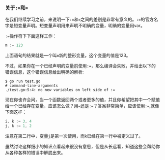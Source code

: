 ### 关于`:=`和`=`

在我们继续学习之前，来说明一下`:=`和`=`之间的差别是非常有意义的。`:=`的官方名字是短变量声明。短变量声明用来声明不明确的变量，明确的变量用var。

`:=`操作符下下面这样工作：

```go
m := 123
```

上面语句的结果就是一个叫`m`新的整形变量，这个变量的值是123。

不过，如果你在一个已经声明的变量前使用`:=`，那么编译会失败，并给出以下的错误信息，这个错误信息给出明确的解析:

```shell
$ go run test.go
# command-line-arguments
./test.go:5:4: no new variables on left side of :=
```

现在你也许会问，当一个函数返回两个或者更多的值，并且你希望把其中一个赋值给一个已经存在变量，应该怎么做？用`=`还是`:=`？答案非常简单，应该使用`:=`,就像下面这样：

```go
i, k := 3, 4 
j, k := 1, 2
```

注意在第二行中，变量`j`是第一次使用，而k已经在第一行中被定义过了。

虽然讨论这样细小的知识点看起来很没有意思，但是从长远看，知道这些会帮助你从各种各样的错误中解脱出来。

### 